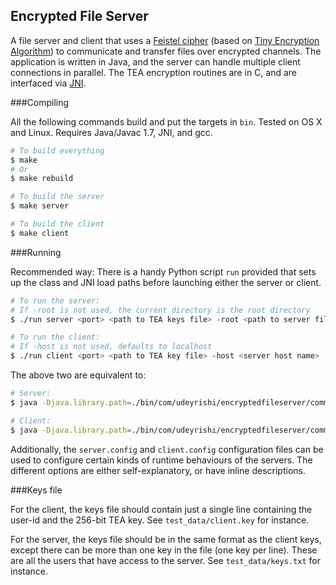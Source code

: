 Encrypted File Server
--------------------------------
A file server and client that uses a [Feistel cipher](https://en.wikipedia.org/wiki/Feistel_cipher) (based on [Tiny Encryption Algorithm](https://en.wikipedia.org/wiki/Tiny_Encryption_Algorithm)) to communicate and transfer files over encrypted channels. The application is written in Java, and the server can handle multiple client connections in parallel. The TEA encryption routines are in C, and are interfaced via [JNI](http://docs.oracle.com/javase/7/docs/technotes/guides/jni/).

###Compiling

All the following commands build and put the targets in ```bin```. Tested on OS X and Linux. Requires Java/Javac 1.7, JNI, and gcc.

```sh
# To build everything
$ make
# Or
$ make rebuild

# To build the server
$ make server

# To build the client
$ make client
```

###Running

Recommended way: There is a handy Python script ```run``` provided that sets up the class and JNI load paths before launching either the server or client.

```sh
# To run the server:
# If -root is not used, the current directory is the root directory
$ ./run server <port> <path to TEA keys file> -root <path to server file root>

# To run the client:
# If -host is not used, defaults to localhost
$ ./run client <port> <path to TEA key file> -host <server host name>
```

The above two are equivalent to:

```sh
# Server:
$ java -Djava.library.path=./bin/com/udeyrishi/encryptedfileserver/common/tea -cp ./bin com.udeyrishi.encryptedfileserver.server.Main <port> <path to TEA keys file> -root <path to server file root>

# Client:
$ java -Djava.library.path=./bin/com/udeyrishi/encryptedfileserver/common/tea -cp ./bin com.udeyrishi.encryptedfileserver.client.Main <port> <path to TEA key file> -host <server host name>
```

Additionally, the ```server.config``` and ```client.config``` configuration files can be used to configure certain kinds of runtime behaviours of the servers. The different options are either self-explanatory, or have inline descriptions.

###Keys file

For the client, the keys file should contain just a single line containing the user-id and the 256-bit TEA key. See ```test_data/client.key``` for instance.

For the server, the keys file should be in the same format as the client keys, except there can be more than one key in the file (one key per line). These are all the users that have access to the server. See ```test_data/keys.txt``` for instance.
